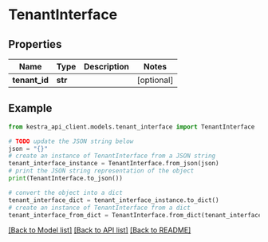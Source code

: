 # TenantInterface


## Properties

Name | Type | Description | Notes
------------ | ------------- | ------------- | -------------
**tenant_id** | **str** |  | [optional] 

## Example

```python
from kestra_api_client.models.tenant_interface import TenantInterface

# TODO update the JSON string below
json = "{}"
# create an instance of TenantInterface from a JSON string
tenant_interface_instance = TenantInterface.from_json(json)
# print the JSON string representation of the object
print(TenantInterface.to_json())

# convert the object into a dict
tenant_interface_dict = tenant_interface_instance.to_dict()
# create an instance of TenantInterface from a dict
tenant_interface_from_dict = TenantInterface.from_dict(tenant_interface_dict)
```
[[Back to Model list]](../README.md#documentation-for-models) [[Back to API list]](../README.md#documentation-for-api-endpoints) [[Back to README]](../README.md)


